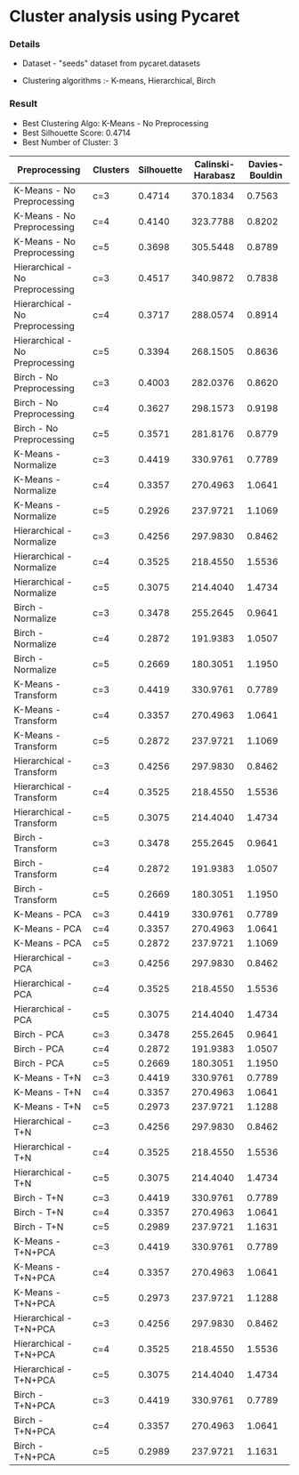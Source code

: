 # Cluster analysis using Pycaret
### Details
- Dataset - "seeds" dataset from pycaret.datasets

- Clustering algorithms :- K-means, Hierarchical, Birch


### Result
- Best Clustering Algo: K-Means - No Preprocessing
- Best Silhouette Score:  0.4714  
- Best Number of Cluster: 3
  
| Preprocessing           | Clusters | Silhouette | Calinski-Harabasz | Davies-Bouldin |
|--------------------------|----------|------------|-------------------|----------------|
| K-Means - No Preprocessing | c=3      | 0.4714     | 370.1834          | 0.7563         |
| K-Means - No Preprocessing | c=4      | 0.4140     | 323.7788          | 0.8202         |
| K-Means - No Preprocessing | c=5      | 0.3698     | 305.5448          | 0.8789         |
| Hierarchical - No Preprocessing | c=3  | 0.4517     | 340.9872          | 0.7838         |
| Hierarchical - No Preprocessing | c=4  | 0.3717     | 288.0574          | 0.8914         |
| Hierarchical - No Preprocessing | c=5  | 0.3394     | 268.1505          | 0.8636         |
| Birch - No Preprocessing | c=3          | 0.4003     | 282.0376          | 0.8620         |
| Birch - No Preprocessing | c=4          | 0.3627     | 298.1573          | 0.9198         |
| Birch - No Preprocessing | c=5          | 0.3571     | 281.8176          | 0.8779         |
| K-Means - Normalize      | c=3          | 0.4419     | 330.9761          | 0.7789         |
| K-Means - Normalize      | c=4          | 0.3357     | 270.4963          | 1.0641         |
| K-Means - Normalize      | c=5          | 0.2926     | 237.9721          | 1.1069         |
| Hierarchical - Normalize | c=3          | 0.4256     | 297.9830          | 0.8462         |
| Hierarchical - Normalize | c=4          | 0.3525     | 218.4550          | 1.5536         |
| Hierarchical - Normalize | c=5          | 0.3075     | 214.4040          | 1.4734         |
| Birch - Normalize        | c=3          | 0.3478     | 255.2645          | 0.9641         |
| Birch - Normalize        | c=4          | 0.2872     | 191.9383          | 1.0507         |
| Birch - Normalize        | c=5          | 0.2669     | 180.3051          | 1.1950         |
| K-Means - Transform      | c=3          | 0.4419     | 330.9761          | 0.7789         |
| K-Means - Transform      | c=4          | 0.3357     | 270.4963          | 1.0641         |
| K-Means - Transform      | c=5          | 0.2872     | 237.9721          | 1.1069         |
| Hierarchical - Transform | c=3          | 0.4256     | 297.9830          | 0.8462         |
| Hierarchical - Transform | c=4          | 0.3525     | 218.4550          | 1.5536         |
| Hierarchical - Transform | c=5          | 0.3075     | 214.4040          | 1.4734         |
| Birch - Transform        | c=3          | 0.3478     | 255.2645          | 0.9641         |
| Birch - Transform        | c=4          | 0.2872     | 191.9383          | 1.0507         |
| Birch - Transform        | c=5          | 0.2669     | 180.3051          | 1.1950         |
| K-Means - PCA            | c=3          | 0.4419     | 330.9761          | 0.7789         |
| K-Means - PCA            | c=4          | 0.3357     | 270.4963          | 1.0641         |
| K-Means - PCA            | c=5          | 0.2872     | 237.9721          | 1.1069         |
| Hierarchical - PCA       | c=3          | 0.4256     | 297.9830          | 0.8462         |
| Hierarchical - PCA       | c=4          | 0.3525     | 218.4550          | 1.5536         |
| Hierarchical - PCA       | c=5          | 0.3075     | 214.4040          | 1.4734         |
| Birch - PCA              | c=3          | 0.3478     | 255.2645          | 0.9641         |
| Birch - PCA              | c=4          | 0.2872     | 191.9383          | 1.0507         |
| Birch - PCA              | c=5          | 0.2669     | 180.3051          | 1.1950         |
| K-Means - T+N            | c=3          | 0.4419     | 330.9761          | 0.7789         |
| K-Means - T+N            | c=4          | 0.3357     | 270.4963          | 1.0641         |
| K-Means - T+N            | c=5          | 0.2973     | 237.9721          | 1.1288         |
| Hierarchical - T+N       | c=3          | 0.4256     | 297.9830          | 0.8462         |
| Hierarchical - T+N       | c=4          | 0.3525     | 218.4550          | 1.5536         |
| Hierarchical - T+N       | c=5          | 0.3075     | 214.4040          | 1.4734         |
| Birch - T+N              | c=3          | 0.4419     | 330.9761          | 0.7789         |
| Birch - T+N              | c=4          | 0.3357     | 270.4963          | 1.0641         |
| Birch - T+N              | c=5          | 0.2989     | 237.9721          | 1.1631         |
| K-Means - T+N+PCA        | c=3          | 0.4419     | 330.9761          | 0.7789         |
| K-Means - T+N+PCA        | c=4          | 0.3357     | 270.4963          | 1.0641         |
| K-Means - T+N+PCA        | c=5          | 0.2973     | 237.9721          | 1.1288         |
| Hierarchical - T+N+PCA   | c=3          | 0.4256     | 297.9830          | 0.8462         |
| Hierarchical - T+N+PCA   | c=4          | 0.3525     | 218.4550          | 1.5536         |
| Hierarchical - T+N+PCA   | c=5          | 0.3075     | 214.4040          | 1.4734         |
| Birch - T+N+PCA          | c=3          | 0.4419     | 330.9761          | 0.7789         |
| Birch - T+N+PCA          | c=4          | 0.3357     | 270.4963          | 1.0641         |
| Birch - T+N+PCA          | c=5          | 0.2989     | 237.9721          | 1.1631         |
